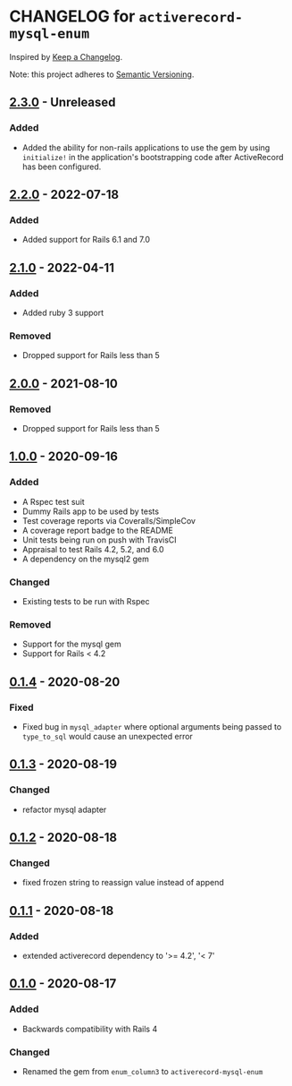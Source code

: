 # CHANGELOG for `activerecord-mysql-enum`

Inspired by [Keep a Changelog](https://keepachangelog.com/en/1.0.0/).

Note: this project adheres to [Semantic Versioning](https://semver.org/spec/v2.0.0.html).

## [2.3.0] - Unreleased
### Added
- Added the ability for non-rails applications to use the gem by using `initialize!` in the application's bootstrapping code after ActiveRecord has been configured.

## [2.2.0] - 2022-07-18
### Added
- Added support for Rails 6.1 and 7.0

## [2.1.0] - 2022-04-11
### Added
- Added ruby 3 support

### Removed
- Dropped support for Rails less than 5

## [2.0.0] - 2021-08-10
### Removed
- Dropped support for Rails less than 5

## [1.0.0] - 2020-09-16
### Added
- A Rspec test suit
- Dummy Rails app to be used by tests
- Test coverage reports via Coveralls/SimpleCov
- A coverage report badge to the README
- Unit tests being run on push with TravisCI
- Appraisal to test Rails 4.2, 5.2, and 6.0
- A dependency on the mysql2 gem

### Changed
- Existing tests to be run with Rspec

### Removed
- Support for the mysql gem
- Support for Rails < 4.2

## [0.1.4] - 2020-08-20
### Fixed
- Fixed bug in `mysql_adapter` where optional arguments being passed to `type_to_sql` would cause
  an unexpected error

## [0.1.3] - 2020-08-19
### Changed
- refactor mysql adapter

## [0.1.2] - 2020-08-18
### Changed
- fixed frozen string to reassign value instead of append

## [0.1.1] - 2020-08-18
### Added
- extended activerecord dependency to '>= 4.2', '< 7'

## [0.1.0] - 2020-08-17
### Added
- Backwards compatibility with Rails 4

### Changed
- Renamed the gem from `enum_column3` to `activerecord-mysql-enum`

[2.3.0]: https://github.com/Invoca/activerecord-mysql-enum/compare/v2.2.0...v2.3.0
[2.2.0]: https://github.com/Invoca/activerecord-mysql-enum/compare/v2.1.0...v2.2.0
[2.1.0]: https://github.com/Invoca/activerecord-mysql-enum/compare/v2.0.0...v2.1.0
[2.0.0]: https://github.com/Invoca/activerecord-mysql-enum/compare/v1.0.0...v2.0.0
[1.0.0]: https://github.com/Invoca/activerecord-mysql-enum/compare/v0.1.4...v1.0.0
[0.1.4]: https://github.com/Invoca/activerecord-mysql-enum/compare/v0.1.3...v0.1.4
[0.1.3]: https://github.com/Invoca/activerecord-mysql-enum/compare/v0.1.2...v0.1.3
[0.1.2]: https://github.com/Invoca/activerecord-mysql-enum/compare/v0.1.1...v0.1.2
[0.1.1]: https://github.com/Invoca/activerecord-mysql-enum/compare/v0.1.0...v0.1.1
[0.1.0]: https://github.com/Invoca/activerecord-mysql-enum/tree/v0.1.0
